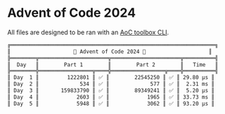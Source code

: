 # Advent of Code 2024 

All files are designed to be ran with an [AoC toolbox CLI](https://github.com/willcodefortea/pytudes/tree/master/aoc/aoc_toolbox).

```txt
╔═════════════════════════════════════════════════════════════════╗
║                    🐍 Advent of Code 2024 🐍                    ║
╠════════╦══════════════════════╦══════════════════════╦══════════╣
║  Day   ║        Part 1        ║        Part 2        ║   Time   ║
╠════════╬═════════════════╦════╬═════════════════╦════╬══════════╣
║ Day  1 ║         1222801 ║ ✅ ║        22545250 ║ ✅ ║ 29.80 μs ║
║ Day  2 ║             534 ║ ✅ ║             577 ║ ✅ ║  2.31 ms ║
║ Day  3 ║       159833790 ║ ✅ ║        89349241 ║ ✅ ║  5.20 μs ║
║ Day  4 ║            2603 ║ ✅ ║            1965 ║ ✅ ║ 33.73 ms ║
║ Day  5 ║            5948 ║ ✅ ║            3062 ║ ✅ ║ 93.20 μs ║
